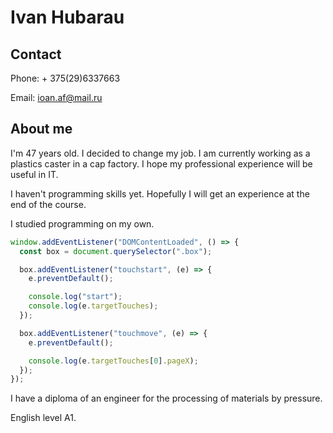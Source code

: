 # Ivan Hubarau

## Contact

Phone: + 375(29)6337663

Email:
<ioan.af@mail.ru>

## About me

I'm 47 years old. I decided to change my job. I am currently working as a plastics caster in a cap factory. I hope my professional experience will be useful in IT.

I haven't programming skills yet. Hopefully I will get an experience at the end of the course.

I studied programming on my own.

```js
window.addEventListener("DOMContentLoaded", () => {
  const box = document.querySelector(".box");

  box.addEventListener("touchstart", (e) => {
    e.preventDefault();

    console.log("start");
    console.log(e.targetTouches);
  });

  box.addEventListener("touchmove", (e) => {
    e.preventDefault();

    console.log(e.targetTouches[0].pageX);
  });
});
```

I have a diploma of an engineer for the processing of materials by pressure.

English level A1.
